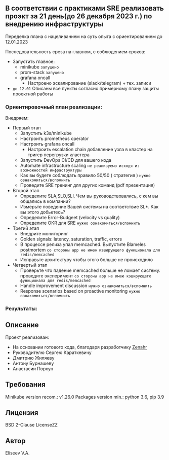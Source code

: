 В соответствии с практиками SRE реализовать проэкт за 21 день(до 26 декабря 2023 г.) по внедрению инфраструктуры 
-------------
Переделка плана с нацеливанием на суть опыта с ориентированием до 12.01.2023

Последовательность среза на главном, с соблюдением сроков:
- Запустить главное:
  + minikube `запущено`
  + prom-stack `запущено`
  + grafana oncall
    + Настроено эскалирование (slack/telegram) + тех. записи
- `до 12.01` Описаны все пункты согласно примерному плану защиты проектной работы 

### Ориентировочный план реализации:
Внедряем:
- Первый этап
  - Запустить k3s/minikube
  - Настроить prometheus operator
  - Настроить grafana oncall
    - Настроить escalation chain добавление узла в кластер на тригер перегрузки кластера
  - Запустить DevOps CI/CD для вашего кода
  - Automate infrastructure scaling `не реализуемо исходя из возможностей инфраструктуры`
  - Как вы будете соблюдать правило 50/50 ( стратегия ) `нужно ознакомиться/вспомнить`
  - Проведите SRE тренинг для других команд (pdf презентация)
- Второй этап 
  - Определите SLA,SLO,SLI. Чем вы руководствовались, с кем вы общались в компании?
  - Измерьте поведение Вашей системы на соответствие SL*. Как вы этого добьетесь?
  - Определите Error-Budgeet (velocity vs quality)
  - Определите OKR для SRE `нужно ознакомиться/вспомнить`
- Третий этап
  - Внедрите мониторинг
  - Golden signals: latency, saturation, traffic, errors 
  - В процессе релиза упал memcached. Выпустите Blameles postmortem `со стороны app не имею кэширующего функционала для redis/memcached` 
  - Исправьте архитектуру чтобы этого больше не происходило
- Четвертый этап 
  - Проверьте что падение memcached больше не ломает систему. проведите эксперимент `со стороны app не имею кэширующего функционала для redis/memcached` 
  - Handle improvement discussion `нужно ознакомиться/вспомнить` 
  - Response scenarios based on proactive monitoring `нужно ознакомиться/вспомнить`

### Результаты:

Описание
------------
Проект реализован:
- На основании готового кода, благодаря разработчику [Zenahr](https://github.com/Zenahr/flask-sqlite3-todo-crud)
- Руководителю Сергею Караткевичу
- Дмитрию Жиляеву
- Антону Бурнашеву
- Анастасии Порхун

Требования
------------
Minikube version recom.: v1.26.0
Packages version min.: python 3.6, pip 3.9

Лицензия
-------------
BSD 2-Clause LicenseZZ

Автор
-------------
Eliseev V.A.